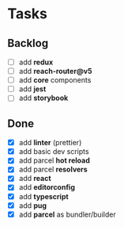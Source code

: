 # Tasks

## Backlog

- [ ] add **redux**
- [ ] add **reach-router@v5**
- [ ] add **core** components
- [ ] add **jest**
- [ ] add **storybook**

## Done

- [x] add **linter** (prettier)
- [x] add basic dev scripts
- [x] add parcel **hot reload**
- [x] add parcel **resolvers**
- [x] add **react**
- [x] add **editorconfig**
- [x] add **typescript**
- [x] add **pug**
- [x] add **parcel** as bundler/builder
